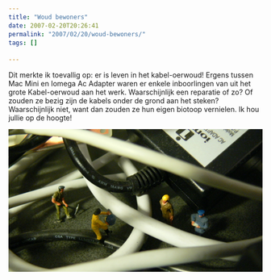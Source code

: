 ```yaml
---
title: "Woud bewoners"
date: 2007-02-20T20:26:41
permalink: "2007/02/20/woud-bewoners/"
tags: []

---
```

Dit merkte ik toevallig op: er is leven in het kabel-oerwoud! Ergens tussen Mac Mini en Iomega Ac Adapter waren er enkele inboorlingen van uit het grote Kabel-oerwoud aan het werk. Waarschijnlijk een reparatie of zo? Of zouden ze bezig zijn de kabels onder de grond aan het steken? Waarschijnlijk niet, want dan zouden ze hun eigen biotoop vernielen. Ik hou jullie op de hoogte!

![Kabeloerwoud bewoners](/images/blog/2007/02/kabelwoud.jpg)
